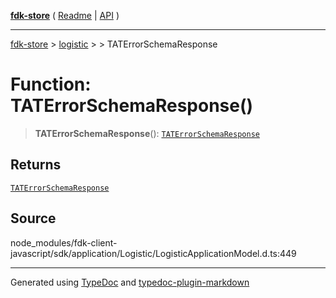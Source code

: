 [**fdk-store**](../../../README.md) ( [Readme](../../../README.md) \| [API](../../../API.md) )

---

[fdk-store](../../../API.md) > [logistic](../../README.md) > [<internal>](../README.md) > TATErrorSchemaResponse

# Function: TATErrorSchemaResponse()

> **TATErrorSchemaResponse**(): [`TATErrorSchemaResponse`](../type-aliases/type-alias.TATErrorSchemaResponse.md)

## Returns

[`TATErrorSchemaResponse`](../type-aliases/type-alias.TATErrorSchemaResponse.md)

## Source

node_modules/fdk-client-javascript/sdk/application/Logistic/LogisticApplicationModel.d.ts:449

---

Generated using [TypeDoc](https://typedoc.org/) and [typedoc-plugin-markdown](https://www.npmjs.com/package/typedoc-plugin-markdown)
